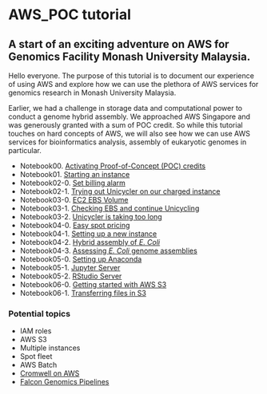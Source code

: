# AWS_POC tutorial
## A start of an exciting adventure on AWS for Genomics Facility Monash University Malaysia.

Hello everyone. The purpose of this tutorial is to document our experience of using AWS and explore how we can use the plethora of AWS services for genomics research in Monash University Malaysia.

Earlier, we had a challenge in storage data and computational power to conduct a genome hybrid assembly. We approached AWS Singapore and was generously granted with a sum of POC credit. So while this tutorial touches on hard concepts of AWS, we will also see how we can use AWS services for bioinformatics analysis, assembly of eukaryotic genomes in particular.

- Notebook00. [Activating Proof-of-Concept (POC) credits](./notebooks/Notebook00.ipynb)
- Notebook01. [Starting an instance](./notebooks/Notebook01.ipynb)
- Notebook02-0. [Set billing alarm](./notebooks/Notebook02-0.ipynb)
- Notebook02-1. [Trying out Unicycler on our charged instance](./notebooks/Notebook02-1.ipynb)
- Notebook03-0. [EC2 EBS Volume](./notebooks/Notebook03-0.ipynb)
- Notebook03-1. [Checking EBS and continue Unicycling](./notebooks/Notebook03-1.ipynb)
- Notebook03-2. [Unicycler is taking too long](./notebooks/Notebook03-2.ipynb)
- Notebook04-0. [Easy spot pricing](./notebooks/Notebook04-0.ipynb)
- Notebook04-1. [Setting up a new instance](./notebooks/Notebook04-1.ipynb)
- Notebook04-2. [Hybrid assembly of <em>E. Coli</em>](./notebooks/Notebook04-2.ipynb)
- Notebook04-3. [Assessing <em>E. Coli</em> genome assemblies](./notebooks/Notebook04-2.ipynb)
- Notebook05-0. [Setting up Anaconda](./notebooks/Notebook05-0.ipynb)
- Notebook05-1. [Jupyter Server](./notebooks/Notebook05-1.ipynb)
- Notebook05-2. [RStudio Server](./notebooks/Notebook05-2.ipynb)
- Notebook06-0. [Getting started with AWS S3](./notebooks/Notebook06-0.ipynb)
- Notebook06-1. [Transferring files in S3](./notebooks/Notebook06-1.ipynb)


### Potential topics
- IAM roles
- AWS S3
- Multiple instances
- Spot fleet
- AWS Batch
- [Cromwell on AWS](https://aws.amazon.com/government-education/cromwell-on-aws/)
- [Falcon Genomics Pipelines](https://aws.amazon.com/marketplace/pp/B07C3NV88G)